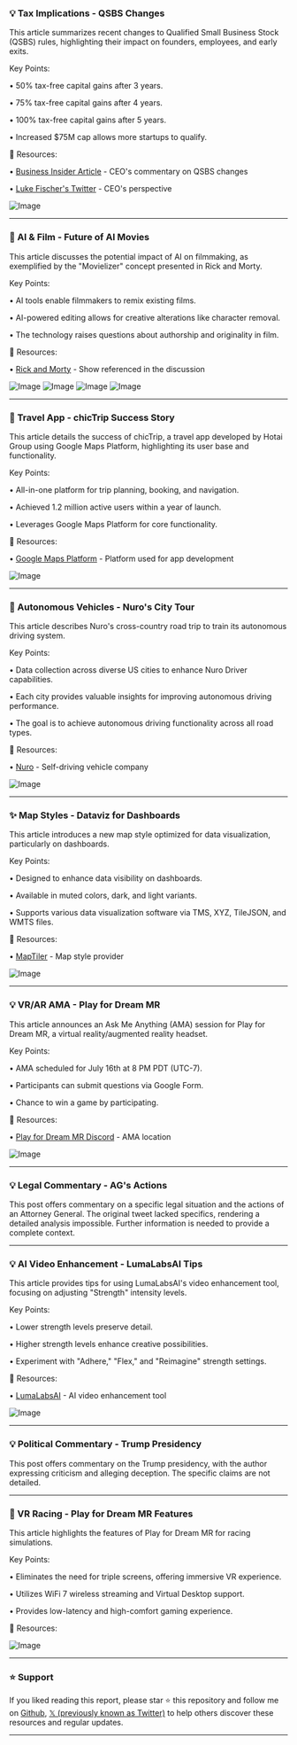 ### 💡 Tax Implications - QSBS Changes

This article summarizes recent changes to Qualified Small Business Stock (QSBS) rules, highlighting their impact on founders, employees, and early exits.

Key Points:

• 50% tax-free capital gains after 3 years.

• 75% tax-free capital gains after 4 years.

• 100% tax-free capital gains after 5 years.

• Increased $75M cap allows more startups to qualify.


🔗 Resources:

• [Business Insider Article](https://x.com/BusinessInsider) -  CEO's commentary on QSBS changes

• [Luke Fischer's Twitter](https://x.com/FischerLukeM) - CEO's perspective

![Image](https://pbs.twimg.com/media/Gvl04v-WkAAZ3MK?format=jpg&name=small)

---
### 🤖 AI & Film - Future of AI Movies

This article discusses the potential impact of AI on filmmaking, as exemplified by the "Movielizer" concept presented in Rick and Morty.

Key Points:

• AI tools enable filmmakers to remix existing films.

• AI-powered editing allows for creative alterations like character removal.

• The technology raises questions about authorship and originality in film.


🔗 Resources:

• [Rick and Morty](https://x.com/RickandMorty) - Show referenced in the discussion


![Image](https://pbs.twimg.com/media/GvXlNXSWQAACUT_?format=jpg&name=360x360)
![Image](https://pbs.twimg.com/media/GvXlNYmW8AA6xE3?format=jpg&name=360x360)
![Image](https://pbs.twimg.com/media/GvXlNWobUAAPRRR?format=jpg&name=360x360)
![Image](https://pbs.twimg.com/media/GvXlNYLa4AApxqh?format=jpg&name=360x360)

---
### 🚀 Travel App - chicTrip Success Story

This article details the success of chicTrip, a travel app developed by Hotai Group using Google Maps Platform, highlighting its user base and functionality.

Key Points:

• All-in-one platform for trip planning, booking, and navigation.

• Achieved 1.2 million active users within a year of launch.

• Leverages Google Maps Platform for core functionality.


🔗 Resources:

• [Google Maps Platform](https://x.com/GMapsPlatform) - Platform used for app development

![Image](https://pbs.twimg.com/media/GvgXR15WQAAbC7R?format=jpg&name=small)

---
### 🤖 Autonomous Vehicles - Nuro's City Tour

This article describes Nuro's cross-country road trip to train its autonomous driving system.

Key Points:

• Data collection across diverse US cities to enhance Nuro Driver capabilities.

• Each city provides valuable insights for improving autonomous driving performance.

• The goal is to achieve autonomous driving functionality across all road types.


🔗 Resources:

• [Nuro](https://x.com/nuro) - Self-driving vehicle company


![Image](https://pbs.twimg.com/media/GvgUKxlW8AAD8VW?format=jpg&name=small)

---
### ✨ Map Styles - Dataviz for Dashboards

This article introduces a new map style optimized for data visualization, particularly on dashboards.

Key Points:

• Designed to enhance data visibility on dashboards.

• Available in muted colors, dark, and light variants.

• Supports various data visualization software via TMS, XYZ, TileJSON, and WMTS files.


🔗 Resources:

• [MapTiler](https://x.com/MapTiler) - Map style provider


![Image](https://pbs.twimg.com/media/GvgT-PAWcAA7ABk?format=jpg&name=small)

---
### 💡 VR/AR AMA - Play for Dream MR

This article announces an Ask Me Anything (AMA) session for Play for Dream MR, a virtual reality/augmented reality headset.

Key Points:

• AMA scheduled for July 16th at 8 PM PDT (UTC-7).

• Participants can submit questions via Google Form.

• Chance to win a game by participating.


🔗 Resources:

• [Play for Dream MR Discord](https://discord.gg/PEGk4kUAqN) - AMA location

![Image](https://pbs.twimg.com/media/GvUl7XTaYAAr0Rh?format=jpg&name=small)

---
### 💡  Legal Commentary - AG's Actions

This post offers commentary on a specific legal situation and the actions of an Attorney General.  The original tweet lacked specifics, rendering a detailed analysis impossible.  Further information is needed to provide a complete context.


---
### 💡 AI Video Enhancement - LumaLabsAI Tips

This article provides tips for using LumaLabsAI's video enhancement tool, focusing on adjusting "Strength" intensity levels.

Key Points:

• Lower strength levels preserve detail.

• Higher strength levels enhance creative possibilities.

• Experiment with "Adhere," "Flex," and "Reimagine" strength settings.


🔗 Resources:

• [LumaLabsAI](https://x.com/LumaLabsAI) - AI video enhancement tool


![Image](https://pbs.twimg.com/media/GvbQeF_XMAAezas?format=jpg&name=small)

---
### 💡 Political Commentary - Trump Presidency

This post offers commentary on the Trump presidency, with the author expressing criticism and alleging deception. The specific claims are not detailed.


---
### 🚀 VR Racing - Play for Dream MR Features

This article highlights the features of Play for Dream MR for racing simulations.

Key Points:

• Eliminates the need for triple screens, offering immersive VR experience.

• Utilizes WiFi 7 wireless streaming and Virtual Desktop support.

• Provides low-latency and high-comfort gaming experience.


🔗 Resources:


![Image](https://pbs.twimg.com/amplify_video_thumb/1942868405817630720/img/6IymWTo3ZvLTyGYZ.jpg)


---

### ⭐️ Support

If you liked reading this report, please star ⭐️ this repository and follow me on [Github](https://github.com/Drix10), [𝕏 (previously known as Twitter)](https://x.com/DRIX_10_) to help others discover these resources and regular updates.

---